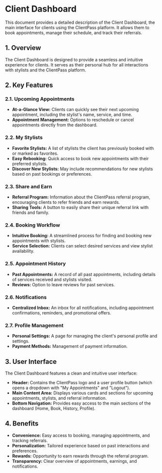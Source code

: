 # Client Dashboard

This document provides a detailed description of the Client Dashboard, the main interface for clients using the ClientPass platform. It allows them to book appointments, manage their schedule, and track their referrals.

## 1. Overview

The Client Dashboard is designed to provide a seamless and intuitive experience for clients. It serves as their personal hub for all interactions with stylists and the ClientPass platform.

## 2. Key Features

### 2.1. Upcoming Appointments

-   **At-a-Glance View:** Clients can quickly see their next upcoming appointment, including the stylist's name, service, and time.
-   **Appointment Management:** Options to reschedule or cancel appointments directly from the dashboard.

### 2.2. My Stylists

-   **Favorite Stylists:** A list of stylists the client has previously booked with or marked as favorites.
-   **Easy Rebooking:** Quick access to book new appointments with their preferred stylists.
-   **Discover New Stylists:** May include recommendations for new stylists based on past bookings or preferences.

### 2.3. Share and Earn

-   **Referral Program:** Information about the ClientPass referral program, encouraging clients to refer friends and earn rewards.
-   **Sharing Tools:** A button to easily share their unique referral link with friends and family.

### 2.4. Booking Workflow

-   **Intuitive Booking:** A streamlined process for finding and booking new appointments with stylists.
-   **Service Selection:** Clients can select desired services and view stylist availability.

### 2.5. Appointment History

-   **Past Appointments:** A record of all past appointments, including details of services received and stylists visited.
-   **Reviews:** Option to leave reviews for past services.

### 2.6. Notifications

-   **Centralized Inbox:** An inbox for all notifications, including appointment confirmations, reminders, and promotional offers.

### 2.7. Profile Management

-   **Personal Settings:** A page for managing the client's personal profile and settings.
-   **Payment Methods:** Management of payment information.

## 3. User Interface

The Client Dashboard features a clean and intuitive user interface:

-   **Header:** Contains the ClientPass logo and a user profile button (which opens a dropdown with "My Appointments" and "Logout").
-   **Main Content Area:** Displays various cards and sections for upcoming appointments, stylists, and referral information.
-   **Bottom Navigation:** Provides easy access to the main sections of the dashboard (Home, Book, History, Profile).

## 4. Benefits

-   **Convenience:** Easy access to booking, managing appointments, and tracking referrals.
-   **Personalization:** Tailored experience based on past interactions and preferences.
-   **Rewards:** Opportunity to earn rewards through the referral program.
-   **Transparency:** Clear overview of appointments, earnings, and notifications.